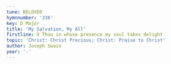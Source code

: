 ```yaml
---
tune: BELOVED
hymnnumber: '336'
key: D Major
title: 'My Salvation, My All'
firstline: O Thou in whose presence my soul takes delight
topic: 'Christ: Christ Precious; Christ: Praise to Christ'
author: Joseph Swain
year: '-'
---
```

